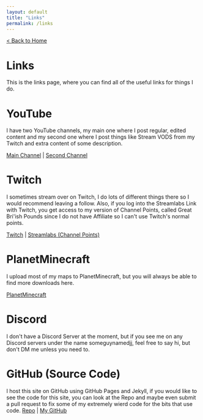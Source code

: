 ```yaml
---
layout: default
title: "Links"
permalink: /links
---
```

[< Back to Home](home)
# Links
This is the links page, where you can find all of the useful links for things I do.
# YouTube
I have two YouTube channels, my main one where I post regular, edited content and my second one where I post things like Stream VODS from my Twitch and extra content of some description.

[Main Channel](https://youtube.com/@someguynamedjj) | [Second Channel](https://youtube.com/@justsomeguynamedjj)
# Twitch
I sometimes stream over on Twitch, I do lots of different things there so I would recommend leaving a follow. Also, if you log into the Streamlabs Link with Twitch, you get access to my version of Channel Points, called Great Bri'ish Pounds since I do not have Affiliate so I can't use Twitch's normal points.

[Twitch](https://twitch.tv/someguynamedjj) | [Streamlabs (Channel Points)](https://streamlabs.com/someguynamedjj/cloudbot)
# PlanetMinecraft
I upload most of my maps to PlanetMinecraft, but you will always be able to find more downloads here.

[PlanetMinecraft](https://www.planetminecraft.com/member/someguynamedjj/)
# Discord
I don't have a Discord Server at the moment, but if you see me on any Discord servers under the name someguynamedjj, feel free to say hi, but don't DM me unless you need to.
# GitHub (Source Code)
I host this site on GitHub using GitHub Pages and Jekyll, if you would like to see the code for this site, you can look at the Repo and maybe even submit a pull request to fix some of my extremely wierd code for the bits that use code.
[Repo](https://github.com/SomeGuyNamedJJ/someguynamedjj.github.io) | [My GitHub](https://github.com/SomeGuyNamedJJ)
